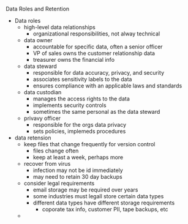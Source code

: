 Data Roles and Retention 

* Data roles 
	* high-level data relationships 
		* organizational responsibilities, not alway technical 
	* data owner 
		* accountable for specific data, often a senior officer 
		* VP of sales owns the customer relationship data 
		* treasurer owns the financial info 
	* data steward 
		* responsible for data accuracy, privacy, and security 
		* associates sensitivity labels to the data 
		* ensures compliance with an applicable laws and standards 
	* data custodian 
		* manages the access rights to the data 
		* implements security controls 
		* sometimes the same personal as the data steward 
	* privavy officer 
		* responsible for the orgs data privacy 
		* sets policies, implemeds procedures 
* data retension 
	* keep files that change frequently for version control
		* files change often 
		* keep at least a week, perhaps more 
	* recover from virus 
		* infection may not be id immediately 
		* may need to retain 30 day backups 
	* consider legal requirements 
		* email storage may be required over years 
		* some industries must legall store certain data types 
		* different data types have different storage requirements 
			* coporate tax info, customer PII, tape backups, etc
	* 